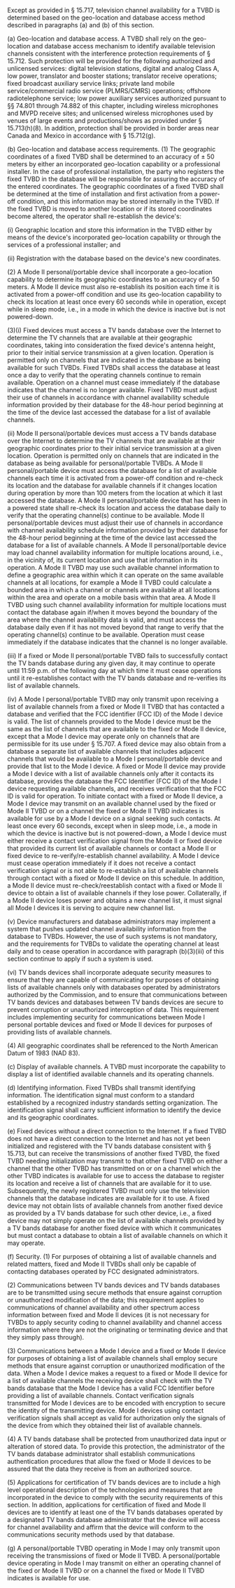 Except as provided in § 15.717, television channel availability for a TVBD is determined based on the geo-location and database access method described in paragraphs (a) and (b) of this section.

(a) Geo-location and database access. A TVBD shall rely on the geo-location and database access mechanism to identify available television channels consistent with the interference protection requirements of § 15.712. Such protection will be provided for the following authorized and unlicensed services: digital television stations, digital and analog Class A, low power, translator and booster stations; translator receive operations; fixed broadcast auxiliary service links; private land mobile service/commercial radio service (PLMRS/CMRS) operations; offshore radiotelephone service; low power auxiliary services authorized pursuant to §§ 74.801 through 74.882 of this chapter, including wireless microphones and MVPD receive sites; and unlicensed wireless microphones used by venues of large events and productions/shows as provided under § 15.713(h)(8). In addition, protection shall be provided in border areas near Canada and Mexico in accordance with § 15.712(g).

(b) Geo-location and database access requirements. (1) The geographic coordinates of a fixed TVBD shall be determined to an accuracy of ± 50 meters by either an incorporated geo-location capability or a professional installer. In the case of professional installation, the party who registers the fixed TVBD in the database will be responsible for assuring the accuracy of the entered coordinates. The geographic coordinates of a fixed TVBD shall be determined at the time of installation and first activation from a power-off condition, and this information may be stored internally in the TVBD. If the fixed TVBD is moved to another location or if its stored coordinates become altered, the operator shall re-establish the device's:

(i) Geographic location and store this information in the TVBD either by means of the device's incorporated geo-location capability or through the services of a professional installer; and

(ii) Registration with the database based on the device's new coordinates.

(2) A Mode II personal/portable device shall incorporate a geo-location capability to determine its geographic coordinates to an accuracy of ± 50 meters. A Mode II device must also re-establish its position each time it is activated from a power-off condition and use its geo-location capability to check its location at least once every 60 seconds while in operation, except while in sleep mode, i.e., in a mode in which the device is inactive but is not powered-down.

(3)(i) Fixed devices must access a TV bands database over the Internet to determine the TV channels that are available at their geographic coordinates, taking into consideration the fixed device's antenna height, prior to their initial service transmission at a given location. Operation is permitted only on channels that are indicated in the database as being available for such TVBDs. Fixed TVBDs shall access the database at least once a day to verify that the operating channels continue to remain available. Operation on a channel must cease immediately if the database indicates that the channel is no longer available. Fixed TVBD must adjust their use of channels in accordance with channel availability schedule information provided by their database for the 48-hour period beginning at the time of the device last accessed the database for a list of available channels.

(ii) Mode II personal/portable devices must access a TV bands database over the Internet to determine the TV channels that are available at their geographic coordinates prior to their initial service transmission at a given location. Operation is permitted only on channels that are indicated in the database as being available for personal/portable TVBDs. A Mode II personal/portable device must access the database for a list of available channels each time it is activated from a power-off condition and re-check its location and the database for available channels if it changes location during operation by more than 100 meters from the location at which it last accessed the database. A Mode II personal/portable device that has been in a powered state shall re-check its location and access the database daily to verify that the operating channel(s) continue to be available. Mode II personal/portable devices must adjust their use of channels in accordance with channel availability schedule information provided by their database for the 48-hour period beginning at the time of the device last accessed the database for a list of available channels. A Mode II personal/portable device may load channel availability information for multiple locations around, i.e., in the vicinity of, its current location and use that information in its operation. A Mode II TVBD may use such available channel information to define a geographic area within which it can operate on the same available channels at all locations, for example a Mode II TVBD could calculate a bounded area in which a channel or channels are available at all locations within the area and operate on a mobile basis within that area. A Mode II TVBD using such channel availability information for multiple locations must contact the database again if/when it moves beyond the boundary of the area where the channel availability data is valid, and must access the database daily even if it has not moved beyond that range to verify that the operating channel(s) continue to be available. Operation must cease immediately if the database indicates that the channel is no longer available.

(iii) If a fixed or Mode II personal/portable TVBD fails to successfully contact the TV bands database during any given day, it may continue to operate until 11:59 p.m. of the following day at which time it must cease operations until it re-establishes contact with the TV bands database and re-verifies its list of available channels.

(iv) A Mode I personal/portable TVBD may only transmit upon receiving a list of available channels from a fixed or Mode II TVBD that has contacted a database and verified that the FCC identifier (FCC ID) of the Mode I device is valid. The list of channels provided to the Mode I device must be the same as the list of channels that are available to the fixed or Mode II device, except that a Mode I device may operate only on channels that are permissible for its use under § 15.707. A fixed device may also obtain from a database a separate list of available channels that includes adjacent channels that would be available to a Mode I personal/portable device and provide that list to the Mode I device. A fixed or Mode II device may provide a Mode I device with a list of available channels only after it contacts its database, provides the database the FCC Identifier (FCC ID) of the Mode I device requesting available channels, and receives verification that the FCC ID is valid for operation. To initiate contact with a fixed or Mode II device, a Mode I device may transmit on an available channel used by the fixed or Mode II TVBD or on a channel the fixed or Mode II TVBD indicates is available for use by a Mode I device on a signal seeking such contacts. At least once every 60 seconds, except when in sleep mode, i.e., a mode in which the device is inactive but is not powered-down, a Mode I device must either receive a contact verification signal from the Mode II or fixed device that provided its current list of available channels or contact a Mode II or fixed device to re-verify/re-establish channel availability. A Mode I device must cease operation immediately if it does not receive a contact verification signal or is not able to re-establish a list of available channels through contact with a fixed or Mode II device on this schedule. In addition, a Mode II device must re-check/reestablish contact with a fixed or Mode II device to obtain a list of available channels if they lose power. Collaterally, if a Mode II device loses power and obtains a new channel list, it must signal all Mode I devices it is serving to acquire new channel list.

(v) Device manufacturers and database administrators may implement a system that pushes updated channel availability information from the database to TVBDs. However, the use of such systems is not mandatory, and the requirements for TVBDs to validate the operating channel at least daily and to cease operation in accordance with paragraph (b)(3)(iii) of this section continue to apply if such a system is used.

(vi) TV bands devices shall incorporate adequate security measures to ensure that they are capable of communicating for purposes of obtaining lists of available channels only with databases operated by administrators authorized by the Commission, and to ensure that communications between TV bands devices and databases between TV bands devices are secure to prevent corruption or unauthorized interception of data. This requirement includes implementing security for communications between Mode I personal portable devices and fixed or Mode II devices for purposes of providing lists of available channels.

(4) All geographic coordinates shall be referenced to the North American Datum of 1983 (NAD 83).

(c) Display of available channels. A TVBD must incorporate the capability to display a list of identified available channels and its operating channels.

(d) Identifying information. Fixed TVBDs shall transmit identifying information. The identification signal must conform to a standard established by a recognized industry standards setting organization. The identification signal shall carry sufficient information to identify the device and its geographic coordinates.

(e) Fixed devices without a direct connection to the Internet. If a fixed TVBD does not have a direct connection to the Internet and has not yet been initialized and registered with the TV bands database consistent with § 15.713, but can receive the transmissions of another fixed TVBD, the fixed TVBD needing initialization may transmit to that other fixed TVBD on either a channel that the other TVBD has transmitted on or on a channel which the other TVBD indicates is available for use to access the database to register its location and receive a list of channels that are available for it to use. Subsequently, the newly registered TVBD must only use the television channels that the database indicates are available for it to use. A fixed device may not obtain lists of available channels from another fixed device as provided by a TV bands database for such other device, i.e., a fixed device may not simply operate on the list of available channels provided by a TV bands database for another fixed device with which it communicates but must contact a database to obtain a list of available channels on which it may operate.

(f) Security. (1) For purposes of obtaining a list of available channels and related matters, fixed and Mode II TVBDs shall only be capable of contacting databases operated by FCC designated administrators.

(2) Communications between TV bands devices and TV bands databases are to be transmitted using secure methods that ensure against corruption or unauthorized modification of the data; this requirement applies to communications of channel availability and other spectrum access information between fixed and Mode II devices (it is not necessary for TVBDs to apply security coding to channel availability and channel access information where they are not the originating or terminating device and that they simply pass through).

(3) Communications between a Mode I device and a fixed or Mode II device for purposes of obtaining a list of available channels shall employ secure methods that ensure against corruption or unauthorized modification of the data. When a Mode I device makes a request to a fixed or Mode II device for a list of available channels the receiving device shall check with the TV bands database that the Mode I device has a valid FCC Identifier before providing a list of available channels. Contact verification signals transmitted for Mode I devices are to be encoded with encryption to secure the identity of the transmitting device. Mode I devices using contact verification signals shall accept as valid for authorization only the signals of the device from which they obtained their list of available channels.

(4) A TV bands database shall be protected from unauthorized data input or alteration of stored data. To provide this protection, the administrator of the TV bands database administrator shall establish communications authentication procedures that allow the fixed or Mode II devices to be assured that the data they receive is from an authorized source.

(5) Applications for certification of TV bands devices are to include a high level operational description of the technologies and measures that are incorporated in the device to comply with the security requirements of this section. In addition, applications for certification of fixed and Mode II devices are to identify at least one of the TV bands databases operated by a designated TV bands database administrator that the device will access for channel availability and affirm that the device will conform to the communications security methods used by that database.

(g) A personal/portable TVBD operating in Mode I may only transmit upon receiving the transmissions of fixed or Mode II TVBD. A personal/portable device operating in Mode I may transmit on either an operating channel of the fixed or Mode II TVBD or on a channel the fixed or Mode II TVBD indicates is available for use.

